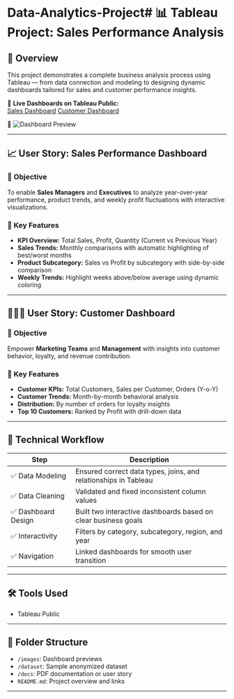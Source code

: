 # Data-Analytics-Project# 📊 Tableau Project: Sales Performance Analysis

## 📘 Overview
This project demonstrates a complete business analysis process using Tableau — from data connection and modeling to designing dynamic dashboards tailored for sales and customer performance insights.

🔗 **Live Dashboards on Tableau Public:**  
[Sales Dashboard]([https://public.tableau.com/views/YourSalesDashboardLink](https://public.tableau.com/views/SalesDashboard_17491294992860/SalesDashboard?:language=en-US&:sid=&:redirect=auth&:display_count=n&:origin=viz_share_link))  
[Customer Dashboard](https://public.tableau.com/views/YourCustomerDashboardLink)

📸 ![Dashboard Preview](images/dashboard_preview.png)

---

## 📈 User Story: Sales Performance Dashboard

### 🎯 Objective
To enable **Sales Managers** and **Executives** to analyze year-over-year performance, product trends, and weekly profit fluctuations with interactive visualizations.

### 🧩 Key Features
- **KPI Overview:** Total Sales, Profit, Quantity (Current vs Previous Year)
- **Sales Trends:** Monthly comparisons with automatic highlighting of best/worst months
- **Product Subcategory:** Sales vs Profit by subcategory with side-by-side comparison
- **Weekly Trends:** Highlight weeks above/below average using dynamic coloring

---

## 🧑‍🤝‍🧑 User Story: Customer Dashboard

### 🎯 Objective
Empower **Marketing Teams** and **Management** with insights into customer behavior, loyalty, and revenue contribution.

### 🧩 Key Features
- **Customer KPIs:** Total Customers, Sales per Customer, Orders (Y-o-Y)
- **Customer Trends:** Month-by-month behavioral analysis
- **Distribution:** By number of orders for loyalty insights
- **Top 10 Customers:** Ranked by Profit with drill-down data

---

## 🧠 Technical Workflow

| Step | Description |
|------|-------------|
| ✅ Data Modeling | Ensured correct data types, joins, and relationships in Tableau |
| ✅ Data Cleaning | Validated and fixed inconsistent column values |
| ✅ Dashboard Design | Built two interactive dashboards based on clear business goals |
| ✅ Interactivity | Filters by category, subcategory, region, and year |
| ✅ Navigation | Linked dashboards for smooth user transition |

---

## 🛠 Tools Used
- Tableau Public

---

## 📂 Folder Structure
- `/images`: Dashboard previews
- `/dataset`: Sample anonymized dataset 
- `/docs`: PDF documentation or user story
- `README.md`: Project overview and links

---
